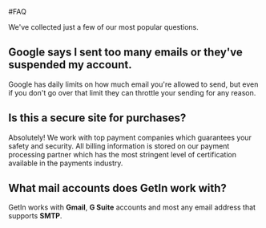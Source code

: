 #FAQ

We've collected just a few of our most popular questions.

## Google says I sent too many emails or they've suspended my account.

Google has daily limits on how much email you're allowed to send, but even if you don't go over that limit they can throttle your sending for any reason. 

## Is this a secure site for purchases?

Absolutely! We work with top payment companies which guarantees your safety and security. All billing information is stored on our payment processing partner which has the most stringent level of certification available in the payments industry.

## What mail accounts does GetIn work with?

GetIn works with **Gmail**, **G Suite** accounts and most any email address that supports **SMTP**.
